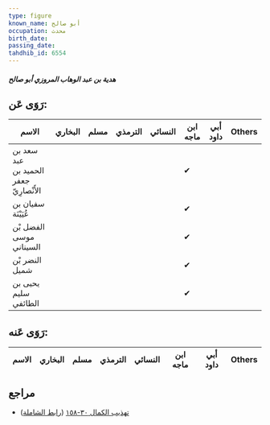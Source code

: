 ```yaml
---
type: figure
known_name: أبو صالح
occupation: محدث
birth_date:
passing_date:
tahdhib_id: 6554
---
```

##### هدية بن عبد الوهاب المروزي أبو صالح

## رَوَى عَن:
| الاسم                                  | البخاري | مسلم | الترمذي | النسائي | ابن ماجه | أبي داود | Others |
| -------------------------------------- | ------- | ---- | ------- | ------- | -------- | -------- | ------ |
| سعد بن عبد الحميد بن جعفر الأَنْصارِيّ |         |      |         |         | ✔        |          |        |
| سفيان بن عُيَيْنَة                     |         |      |         |         | ✔        |          |        |
| الفضل بْن موسى السيناني                |         |      |         |         | ✔        |          |        |
| النضر بْن شميل                         |         |      |         |         | ✔        |          |        |
| يحيى بن سليم الطائفي                   |         |      |         |         | ✔        |          |        |
## رَوَى عَنه:
| الاسم | البخاري | مسلم | الترمذي | النسائي | ابن ماجه | أبي داود | Others |
| ----- | ------- | ---- | ------- | ------- | -------- | -------- | ------ |
## مراجع
- [تهذيب الكمال ٣٠-١٥٨](obsidian://open?vault=Tahdhib-al-Kamal&file=Figures/٦٥٥٤-هدية%20بن%20عبد%20الوهاب%20المروزي%20أبو%20صالح) ([رابط الشاملة](https://shamela.ws/book/3722/16224))